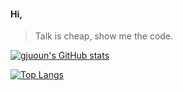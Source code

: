 

#### Hi, 
> Talk is cheap, show me the code.

[![gjuoun's GitHub stats](https://github-readme-stats.vercel.app/api?username=gjuoun&count_private=true)](https://github.com/anuraghazra/github-readme-stats)

[![Top Langs](https://github-readme-stats.vercel.app/api/top-langs/?username=gjuoun&layout=compact&hide=HTML,Javascript,CSS,JAVA,Scala,EJS)](https://github.com/anuraghazra/github-readme-stats)
